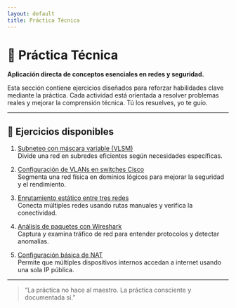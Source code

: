 ```yaml
---
layout: default
title: Práctica Técnica
---
```


# 🧪 Práctica Técnica  
**Aplicación directa de conceptos esenciales en redes y seguridad.**

Esta sección contiene ejercicios diseñados para reforzar habilidades clave mediante la práctica. Cada actividad está orientada a resolver problemas reales y mejorar la comprensión técnica. Tú los resuelves, yo te guío.

---

## 🧩 Ejercicios disponibles

1. [Subneteo con máscara variable (VLSM)](subneteo/subneteo1.md)  
   Divide una red en subredes eficientes según necesidades específicas.

2. [Configuración de VLANs en switches Cisco](vlans/vlan1.md)  
   Segmenta una red física en dominios lógicos para mejorar la seguridad y el rendimiento.

3. [Enrutamiento estático entre tres redes](routing/routing1.md)  
   Conecta múltiples redes usando rutas manuales y verifica la conectividad.

4. [Análisis de paquetes con Wireshark](wireshark/wireshark1.md)  
   Captura y examina tráfico de red para entender protocolos y detectar anomalías.

5. [Configuración básica de NAT](nat/nat1.md)  
   Permite que múltiples dispositivos internos accedan a internet usando una sola IP pública.

---

> “La práctica no hace al maestro. La práctica consciente y documentada sí.”